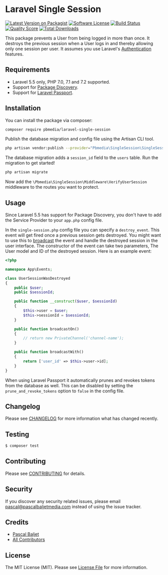# Laravel Single Session

[![Latest Version on Packagist](https://img.shields.io/packagist/v/pbmedia/laravel-single-session.svg?style=flat-square)](https://packagist.org/packages/pbmedia/laravel-single-session)
[![Software License](https://img.shields.io/badge/license-MIT-brightgreen.svg?style=flat-square)](LICENSE.md)
[![Build Status](https://img.shields.io/travis/pascalbaljetmedia/laravel-single-session/master.svg?style=flat-square)](https://travis-ci.org/pascalbaljetmedia/laravel-single-session)
[![Quality Score](https://img.shields.io/scrutinizer/g/pascalbaljetmedia/laravel-single-session.svg?style=flat-square)](https://scrutinizer-ci.com/g/pascalbaljetmedia/laravel-single-session)
[![Total Downloads](https://img.shields.io/packagist/dt/pbmedia/laravel-single-session.svg?style=flat-square)](https://packagist.org/packages/pbmedia/laravel-single-session)

This package prevents a User from being logged in more than once. It destroys the previous session when a User logs in and thereby allowing only one session per user. It assumes you use Laravel's [Authentication](https://laravel.com/docs/5.5/authentication) features.

## Requirements
* Laravel 5.5 only, PHP 7.0, 7.1 and 7.2 supported.
* Support for [Package Discovery](https://laravel.com/docs/5.5/packages#package-discovery).
* Support for [Laravel Passport](https://laravel.com/docs/5.5/passport).

## Installation

You can install the package via composer:

``` bash
composer require pbmedia/laravel-single-session
```

Publish the database migration and config file using the Artisan CLI tool.

``` bash
php artisan vendor:publish --provider="Pbmedia\SingleSession\SingleSessionServiceProvider"
```

The database migration adds a ```session_id``` field to the ```users``` table. Run the migration to get started!

``` bash
php artisan migrate
```

Now add the ```\Pbmedia\SingleSession\Middleware\VerifyUserSession``` middleware to the routes you want to protect.

## Usage

Since Laravel 5.5 has support for Package Discovery, you don't have to add the Service Provider to your ```app.php``` config file.

In the ```single-session.php``` config file you can specify a ```destroy_event```. This event will get fired once a previous session gets destroyed. You might want to use this to [broadcast](https://laravel.com/docs/5.5/broadcasting) the event and handle the destroyed session in the user interface. The constructor of the event can take two parameters, The User model and ID of the destroyed session. Here is an example event:

```php
<?php

namespace App\Events;

class UserSessionWasDestroyed
{
    public $user;
    public $sessionId;

    public function __construct($user, $sessionId)
    {
        $this->user = $user;
        $this->sessionId = $sessionId;
    }

    public function broadcastOn()
    {
        // return new PrivateChannel('channel-name');
    }

    public function broadcastWith()
    {
        return ['user_id' => $this->user->id];
    }
}
```

When using Laravel Passport it automatically prunes and revokes tokens from the database as well. This can be disabled by setting the ```prune_and_revoke_tokens``` option to ```false``` in the config file.

## Changelog

Please see [CHANGELOG](CHANGELOG.md) for more information what has changed recently.

## Testing

``` bash
$ composer test
```

## Contributing

Please see [CONTRIBUTING](CONTRIBUTING.md) for details.

## Security

If you discover any security related issues, please email pascal@pascalbaljetmedia.com instead of using the issue tracker.

## Credits

- [Pascal Baljet](https://github.com/pascalbaljet)
- [All Contributors](../../contributors)

## License

The MIT License (MIT). Please see [License File](LICENSE.md) for more information.
